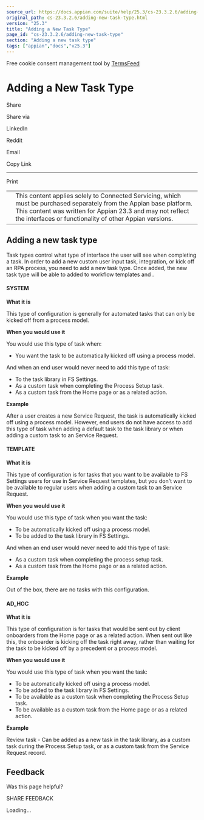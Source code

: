 ```yaml
---
source_url: https://docs.appian.com/suite/help/25.3/cs-23.3.2.6/adding-new-task-type.html
original_path: cs-23.3.2.6/adding-new-task-type.html
version: "25.3"
title: "Adding a New Task Type"
page_id: "cs-23.3.2.6/adding-new-task-type"
section: "Adding a new task type"
tags: ["appian","docs","v25.3"]
---
```



Free cookie consent management tool by [TermsFeed](https://www.termsfeed.com/)

# Adding a New Task Type

Share

Share via

LinkedIn

Reddit

Email

Copy Link

* * *

Print

<table><tbody><tr><td><i class="fa fa-check-square-o" aria-hidden="true"></i></td><td>This content applies solely to Connected Servicing, which must be purchased separately from the Appian base platform. This content was written for Appian 23.3 and may not reflect the interfaces or functionality of other Appian versions.</td></tr></tbody></table>

## Adding a new task type

Task types control what type of interface the user will see when completing a task. In order to add a new custom user input task, integration, or kick off an RPA process, you need to add a new task type. Once added, the new task type will be able to added to workflow templates and .

#### SYSTEM

**What it is**

This type of configuration is generally for automated tasks that can only be kicked off from a process model.

**When you would use it**

You would use this type of task when:

-   You want the task to be automatically kicked off using a process model.

And when an end user would never need to add this type of task:

-   To the task library in FS Settings.
-   As a custom task when completing the Process Setup task.
-   As a custom task from the Home page or as a related action.

**Example**

After a user creates a new Service Request, the task is automatically kicked off using a process model. However, end users do not have access to add this type of task when adding a default task to the task library or when adding a custom task to an Service Request.

#### TEMPLATE

**What it is**

This type of configuration is for tasks that you want to be available to FS Settings users for use in Service Request templates, but you don't want to be available to regular users when adding a custom task to an Service Request.

**When you would use it**

You would use this type of task when you want the task:

-   To be automatically kicked off using a process model.
-   To be added to the task library in FS Settings.

And when an end user would never need to add this type of task:

-   As a custom task when completing the process setup task.
-   As a custom task from the Home page or as a related action.

**Example**

Out of the box, there are no tasks with this configuration.

#### AD\_HOC

**What it is**

This type of configuration is for tasks that would be sent out by client onboarders from the Home page or as a related action. When sent out like this, the onboarder is kicking off the task right away, rather than waiting for the task to be kicked off by a precedent or a process model.

**When you would use it**

You would use this type of task when you want the task:

-   To be automatically kicked off using a process model.
-   To be added to the task library in FS Settings.
-   To be available as a custom task when completing the Process Setup task.
-   To be available as a custom task from the Home page or as a related action.

**Example**

Review task - Can be added as a new task in the task library, as a custom task during the Process Setup task, or as a custom task from the Service Request record.

## Feedback

Was this page helpful?

SHARE FEEDBACK

Loading...